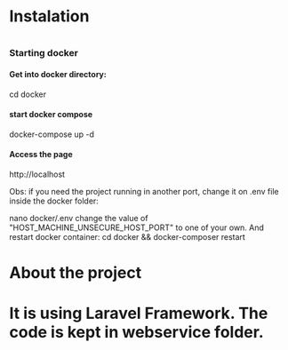 <h1>Instalation<h1>

<h3>Starting docker</h3>

<h4>Get into docker directory:</h4>
cd docker

<h4>start docker compose</h4>
docker-compose up -d

<h4>Access the page</h4>
http://localhost

Obs: if you need the project running in another port, change it on .env file inside the docker folder:

nano docker/.env
change the value of "HOST_MACHINE_UNSECURE_HOST_PORT" to one of your own.
And restart docker container:
cd docker && docker-composer restart

<h1>About the project<h1>

It is using Laravel Framework.
The code is kept in webservice folder.





